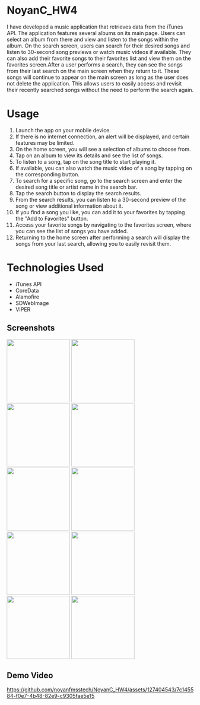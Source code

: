 # NoyanC_HW4
I have developed a music application that retrieves data from the iTunes API. The application features several albums on its main page. Users can select an album from there and view and listen to the songs within the album. On the search screen, users can search for their desired songs and listen to 30-second song previews or watch music videos if available. They can also add their favorite songs to their favorites list and view them on the favorites screen.After a user performs a search, they can see the songs from their last search on the main screen when they return to it. These songs will continue to appear on the main screen as long as the user does not delete the application. This allows users to easily access and revisit their recently searched songs without the need to perform the search again.

# Usage
1. Launch the app on your mobile device.
2. If there is no internet connection, an alert will be displayed, and certain features may be limited.
3. On the home screen, you will see a selection of albums to choose from.
4. Tap on an album to view its details and see the list of songs.
5. To listen to a song, tap on the song title to start playing it.
6. If available, you can also watch the music video of a song by tapping on the corresponding button.
7. To search for a specific song, go to the search screen and enter the desired song title or artist name in the search bar.
8. Tap the search button to display the search results.
9. From the search results, you can listen to a 30-second preview of the song or view additional information about it.
10. If you find a song you like, you can add it to your favorites by tapping the "Add to Favorites" button.
11. Access your favorite songs by navigating to the favorites screen, where you can see the list of songs you have added.
12. Returning to the home screen after performing a search will display the songs from your last search, allowing you to easily revisit them.

# Technologies Used
- iTunes API
- CoreData
- Alamofire
- SDWebImage
- VIPER

## Screenshots
<img width="170" src="https://github.com/noyanfmsstech/NoyanC_HW4/assets/127404543/6bde0787-8219-4d85-8afd-e70aebef1082"> <img width="170" src="https://github.com/noyanfmsstech/NoyanC_HW4/assets/127404543/e427b4b4-e338-4d81-a657-32938ca04c34">
<img width="170" src="https://github.com/noyanfmsstech/NoyanC_HW4/assets/127404543/e842cbd6-0238-4a26-b12b-625511d45227">
<img width="170" src="https://github.com/noyanfmsstech/NoyanC_HW4/assets/127404543/76842bb2-47a0-4ab1-934c-bd3397fdad13">
<img width="170" src="https://github.com/noyanfmsstech/NoyanC_HW4/assets/127404543/dddb405f-a451-4b68-96c4-7bc4f6491a6c"> <img width="170" src="https://github.com/noyanfmsstech/NoyanC_HW4/assets/127404543/6803735f-c18b-478c-b293-8909505e9697">
<img width="170" src="https://github.com/noyanfmsstech/NoyanC_HW4/assets/127404543/b4caa2c8-5df7-4854-bb0e-4f11146ae047">
<img width="170" src="https://github.com/noyanfmsstech/NoyanC_HW4/assets/127404543/7b0950cc-9388-42b9-b3fc-f0780c88b033">
<img width="170" src="https://github.com/noyanfmsstech/NoyanC_HW4/assets/127404543/1609ad73-e1d7-4698-98ce-b0d11eab56ac"> <img width="170" src="https://github.com/noyanfmsstech/NoyanC_HW4/assets/127404543/9b130010-5103-481c-82e5-94f34caedbd3">

## Demo Video
https://github.com/noyanfmsstech/NoyanC_HW4/assets/127404543/7c145584-f0e7-4b48-82e9-c9305fae5e15





